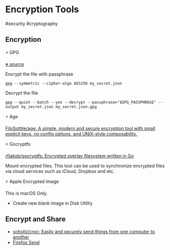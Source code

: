 # Encryption Tools

#security #cryptography

## Encryption

⚡ GPG

[※ source](https://docs.github.com/en/actions/configuring-and-managing-workflows/creating-and-storing-encrypted-secrets#limits-for-secrets)

Encrypt the file with passphrase

```
gpg --symmetric --cipher-algo AES256 my_secret.json
```

Decrypt the file

```
gpg --quiet --batch --yes --decrypt --passphrase="$GPG_PASSPHRASE" --output my_secret.json my_secret.json.gpg
```

⚡ Age

[FiloSottile/age: A simple, modern and secure encryption tool with small explicit keys, no config options, and UNIX-style composability.](https://github.com/FiloSottile/age)

⚡ Gocryptfs

[rfjakob/gocryptfs: Encrypted overlay filesystem written in Go](https://github.com/rfjakob/gocryptfs)

Mount encrypted files. This tool can be used to synchronize encrypted files via cloud services such as iCloud, Dropbox and etc.

⚡ Apple Encrypted Image

This is macOS Only.

* Create new blank image in Disk Utility

## Encrypt and Share

* [schollz/croc: Easily and securely send things from one computer to another](https://github.com/schollz/croc)
* [Firefox Send](https://send.firefox.com/)
